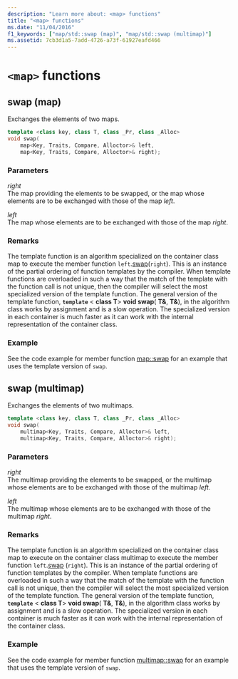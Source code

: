 ```yaml
---
description: "Learn more about: <map> functions"
title: "<map> functions"
ms.date: "11/04/2016"
f1_keywords: ["map/std::swap (map)", "map/std::swap (multimap)"]
ms.assetid: 7cb3d1a5-7add-4726-a73f-61927eafd466
---
```

# `<map>` functions

## <a name="swap_multimap"></a> swap (map)

Exchanges the elements of two maps.

```cpp
template <class key, class T, class _Pr, class _Alloc>
void swap(
    map<Key, Traits, Compare, Alloctor>& left,
    map<Key, Traits, Compare, Alloctor>& right);
```

### Parameters

*right*\
The map providing the elements to be swapped, or the map whose elements are to be exchanged with those of the map *left*.

*left*\
The map whose elements are to be exchanged with those of the map *right*.

### Remarks

The template function is an algorithm specialized on the container class map to execute the member function `left`.[swap](../standard-library/map-class.md#swap)(`right`). This is an instance of the partial ordering of function templates by the compiler. When template functions are overloaded in such a way that the match of the template with the function call is not unique, then the compiler will select the most specialized version of the template function. The general version of the template function, **`template`** \< **class T**> **void swap**( **T&**, **T&**), in the algorithm class works by assignment and is a slow operation. The specialized version in each container is much faster as it can work with the internal representation of the container class.

### Example

See the code example for member function [map::swap](../standard-library/map-class.md#swap) for an example that uses the template version of `swap`.

## <a name="swap"></a> swap (multimap)

Exchanges the elements of two multimaps.

```cpp
template <class key, class T, class _Pr, class _Alloc>
void swap(
    multimap<Key, Traits, Compare, Alloctor>& left,
    multimap<Key, Traits, Compare, Alloctor>& right);
```

### Parameters

*right*\
The multimap providing the elements to be swapped, or the multimap whose elements are to be exchanged with those of the multimap *left*.

*left*\
The multimap whose elements are to be exchanged with those of the multimap *right*.

### Remarks

The template function is an algorithm specialized on the container class map to execute on the container class multimap to execute the member function `left`.[swap](../standard-library/multimap-class.md#swap) (`right`). This is an instance of the partial ordering of function templates by the compiler. When template functions are overloaded in such a way that the match of the template with the function call is not unique, then the compiler will select the most specialized version of the template function. The general version of the template function, **`template`** \< **class T**> **void swap**( **T&**, **T&**), in the algorithm class works by assignment and is a slow operation. The specialized version in each container is much faster as it can work with the internal representation of the container class.

### Example

See the code example for member function [multimap::swap](../standard-library/multimap-class.md#swap) for an example that uses the template version of `swap`.
